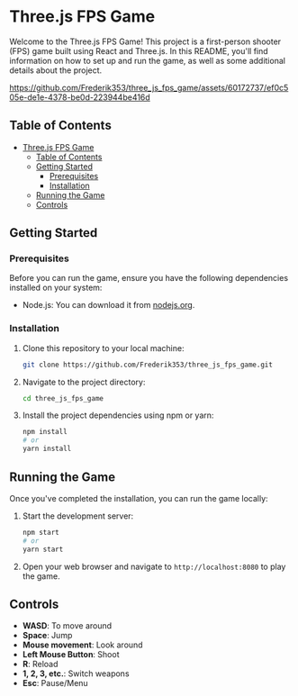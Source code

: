 ﻿# Three.js FPS Game

Welcome to the Three.js FPS Game! This project is a first-person shooter (FPS) game built using React and Three.js. In this README, you'll find information on how to set up and run the game, as well as some additional details about the project.


https://github.com/Frederik353/three_js_fps_game/assets/60172737/ef0c505e-de1e-4378-be0d-223944be416d


## Table of Contents
- [Three.js FPS Game](#threejs-fps-game)
  - [Table of Contents](#table-of-contents)
  - [Getting Started](#getting-started)
    - [Prerequisites](#prerequisites)
    - [Installation](#installation)
  - [Running the Game](#running-the-game)
  - [Controls](#controls)

## Getting Started

### Prerequisites
Before you can run the game, ensure you have the following dependencies installed on your system:
  - Node.js: You can download it from [nodejs.org](https://nodejs.org/).

### Installation
1. Clone this repository to your local machine:
   ```sh
   git clone https://github.com/Frederik353/three_js_fps_game.git
   ```
2. Navigate to the project directory:
   ```sh
   cd three_js_fps_game
   ```
3. Install the project dependencies using npm or yarn:
   ```sh
   npm install
   # or
   yarn install
   ```

## Running the Game
Once you've completed the installation, you can run the game locally:

1. Start the development server:
   ```sh
   npm start
   # or
   yarn start
   ```
2. Open your web browser and navigate to `http://localhost:8080` to play the game.

## Controls
- **WASD**: To move around
- **Space**: Jump
- **Mouse movement**: Look around
- **Left Mouse Button**: Shoot
- **R**: Reload
- **1, 2, 3, etc.**: Switch weapons
- **Esc**: Pause/Menu
